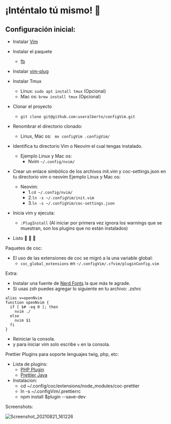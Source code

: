 # ¡Inténtalo tú mismo! 🤠

## Configuración inicial:

- Instalar [Vim](https://github.com/neovim/neovim/wiki/Installing-Neovim "Vim")
- Instalar el paquete
  - [fb](https://github.com/sharkdp/fd)
- Instalar [vim-plug](https://github.com/junegunn/vim-plug "vim-plug")
- Instalar Tmux
  - Linux: `sudo apt install tmux` (Opcional)
  - Mac os: `brew install tmux` (Opcional)
- Clonar el proyecto
  - `git clone git@github.com:useralberto/configVim.git`
- Renombrar el directorio clonado:

  - Linux, Mac os: ` mv configVim .configVim/`

- Identifica tu directorio Vim o Neovim el cual tengas instalado.
  - Ejemplo Linux y Mac os:
    - Nvim `~/.config/nvim/`
- Crear un enlace simbólico de los archivos init.vim y coc-settings.json
  en tu directorio vim o neovim
  Ejemplo Linux y Mac os:

  - Neovim:
    - 1.`cd ~/.config/nvim/`
    - 2.`ln -s ~/.configVim/init.vim`
    - 3.`ln -s ~/.configVim/coc-settings.json`

- Inicia vim y ejecuta:
  - `:PlugInstall` (Al iniciar por primera vez ignora los warnings que se muestran, son los plugins que no están instalados)
- Listo 🥳 🎉 🤠

Paquetes de coc:

- El uso de las extensiones de coc se migró a la una variable global:
  - `coc_global_extensions` en `~/.configVim/.cfvim/pluginConfig.vim`

Extra:

- Instalar una fuente de [Nerd Fonts](https://www.nerdfonts.com/font-downloads) la que más te agrade.
- Si usas zsh puedes agregar lo siguiente en tu archivo: .zshrc

```
alias v=openNvim
function openNvim {
  if [ $# -eq 0 ]; then
    nvim ./
  else
    nvim $1
  fi
}
```

- Reiniciar la consola.
- y para iniciar vim solo escribe `v` en la consola.

Prettier Plugins para soporte lenguajes twig, php, etc:

- Lista de plugins:
  - [PHP Plugin](https://github.com/prettier/plugin-php)
  - [Prettier Java](https://github.com/jhipster/prettier-java)
- Instalacion:
  - cd ~/.config/coc/extensions/node_modules/coc-prettier
  - ln -s ~/.configVim/.prettierrc
  - npm install $plugin --save-dev

Screenshots:

![Screenshot_20210821_161226](https://user-images.githubusercontent.com/31530471/130334874-b2ab15d0-789a-4ed8-a872-5c76078af8ba.png)
